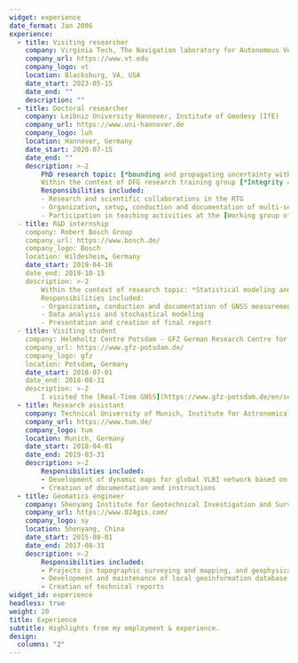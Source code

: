 ```yaml
---
widget: experience
date_format: Jan 2006
experience:
  - title: Visiting researcher
    company: Virginia Tech, The Navigation laboratory for Autonomous Vehicle inTegrity (NAViTi)
    company_url: https://www.vt.edu
    company_logo: vt
    location: Blacksburg, VA, USA
    date_start: 2023-05-15
    date_end: ""
    description: ""
  - title: Doctoral researcher
    company: Leibniz University Hannover, Institute of Geodesy (IfE)
    company_url: https://www.uni-hannover.de
    company_logo: luh
    location: Hannover, Germany
    date_start: 2020-07-15
    date_end: ""
    description: >-2
        PhD research topic: [*bounding and propagating uncertainty with interval mathematics*](/project/bounding-and-propagating-with-interval-mathematics)\
        Within the context of DFG research training group [*Integrity and Collaboration in Dynamic Sensor Networks* (i.c.sens)](https://icsens.uni-hannover.de).
        Responsibilities included:
        - Research and scientific collaborations in the RTG
        - Organization, setup, conduction and documentation of multi-sensory measurement campaigns (Mapathon)
        - Participation in teaching activities at the [Working group of positioning and navigation](https://www.ife.uni-hannover.de/en/research/positioning-and-navigation/) of [IfE](https://ife.uni-hannover.de)
  - title: R&D internship
    company: Robert Bosch Group
    company_url: https://www.bosch.de/
    company_logo: Bosch
    location: Hildesheim, Germany
    date_start: 2019-04-16
    date_end: 2019-10-15
    description: >-2
        Within the context of research topic: *Statistical modeling and analysis for GNSS positioning accuracy in urban area*. 
        Responsibilities included:
        - Organization, conduction and documentation of GNSS measurement campaigns
        - Data analysis and stochastical modeling
        - Presentation and creation of final report
  - title: Visiting student
    company: Helmholtz Centre Potsdam - GFZ German Research Centre for Geosciences
    company_url: https://www.gfz-potsdam.de/
    company_logo: gfz
    location: Potsdam, Germany
    date_start: 2018-07-01
    date_end: 2018-08-31
    description: >-2
        I visited the [Real-Time GNSS](https://www.gfz-potsdam.de/en/section/space-geodetic-techniques/topics/real-time-gnss/) working group of [Prof. Maorong Ge](https://www.gfz-potsdam.de/en/staff/maorong.ge) at [Section 1.1: Space Geodetic Techniques](https://www.gfz-potsdam.de/en/section/space-geodetic-techniques/overview). There I gained a sounder understanding of GNSS techniques and connected with the scientific research community. With the supports from Ph.D students, I engaged in exercises of data processing and improved my programming skills.
  - title: Research assistant
    company: Technical University of Munich, Institute for Astronomical and Physical Geodesy (IAPG) 
    company_url: https://www.tum.de/
    company_logo: tum
    location: Munich, Germany
    date_start: 2018-04-01
    date_end: 2019-03-31
    description: >-2
        Responsibilities included:
        - Development of dynamic maps for global VLBI network based on ZABBIX
        - Creation of documentation and instructions
  - title: Geomatics engineer
    company: Shenyang Institute for Geotechnical Investigation and Surveying
    company_url: https://www.024gis.com/
    company_logo: sy
    location: Shenyang, China
    date_start: 2015-08-01
    date_end: 2017-08-31
    description: >-2
        Responsibilities included:
        - Projects in topographic surveying and mapping, and geophysical investigation of pipelines
        - Development and maintenance of local geoinformation database
        - Creation of technical reports
widget_id: experience
headless: true
weight: 20
title: Experience
subtitle: Highlights from my employment & experience.
design:
  columns: "2"
---
```

